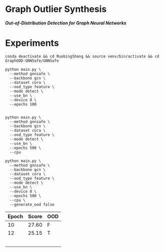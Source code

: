 # Graph Outlier Synthesis

***Out-of-Distribution Detection for Graph Neural Networks***

# Experiments
```shell
conda deactivate && cd RuobingShang && source venv/bin/activate && cd GraphOOD-GNNSafe/GNNSafe
```


```shell
python main.py \
  --method gnnsafe \
  --backbone gcn \
  --dataset cora \
  --ood_type feature \
  --mode detect \
  --use_bn \
  --device 0 \
  --epochs 100
  
  
python main.py \
  --method gnnsafe \
  --backbone gcn \
  --dataset cora \
  --ood_type feature \
  --mode detect \
  --use_bn \
  --epochs 500 \
  --cpu
  
python main.py \
  --method gnnsafe \
  --backbone gcn \
  --dataset cora \
  --ood_type feature \
  --mode detect \
  --use_bn \
  --device 0 \
  --epochs 500 \
  --cpu \
  --generate_ood false
```

| Epoch | Score | OOD |
|-------|-------|-----|
| 10    | 27.60 | F   |
| 12    | 25.15 | T   |
|       |       |     |
|       |       |     |
|       |       |     |
|       |       |     |
|       |       |     |
